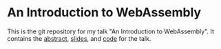 # An Introduction to WebAssembly

This is the git repository for my talk "An Introduction to WebAssembly". It contains the [abstract](ABSTRACT.md), [slides](slides), and [code](code) for the talk.
